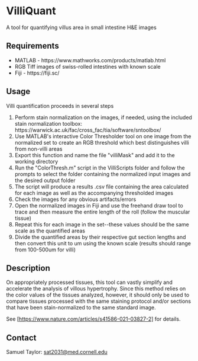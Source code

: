 # VilliQuant
A tool for quantifying villus area in small intestine H&E images

## Requirements
<ul>
  <li>MATLAB - https://www.mathworks.com/products/matlab.html</li>
  <li>RGB Tiff images of swiss-rolled intestines with known scale</li>
  <li>Fiji - https://fiji.sc/</li>
</ul>

## Usage
Villi quantification proceeds in several steps
<ol>  
<li>Perform stain normalization on the images, if needed, using the included stain normalization toolbox: https://warwick.ac.uk/fac/cross_fac/tia/software/sntoolbox/</li>
  <li>Use MATLAB's interactive Color Thresholder tool on one image from the normalized set to create an RGB threshold which best distinguishes villi from non-villi areas</li>
<li>Export this function and name the file "villiMask" and add it to the working directory</li>
<li>Run the "ColorThresh.m" script in the VilliScripts folder and follow the prompts to select the folder containing the normalized input images and the desired output folder</li>
<li>The script will produce a results .csv file containing the area calculated for each image as well as the accompanying thresholded images</li>
<li>Check the images for any obvious artifacts/errors</li>
<li>Open the normalized images in Fiji and use the freehand draw tool to trace and then measure the entire length of the roll (follow the muscular tissue)</li>
<li>Repeat this for each image in the set--these values should be the same scale as the quantified areas</li>
<li>Divide the quantified areas by their respective gut section lengths and then convert this unit to um using the known scale (results should range from 100-500um for villi)</li>
</ol>

## Description
On appropriately processed tissues, this tool can vastly simplify and accelerate the analysis of villous hypertrophy. Since this method relies on the color values of 
the tissues analyzed, however, it should only be used to compare tissues processed with the same staining protocol and/or sections that have been stain-normalized to the 
same standard image.

See [https://www.nature.com/articles/s41586-021-03827-2] for details.


## Contact
Samuel Taylor: sat2031@med.cornell.edu
